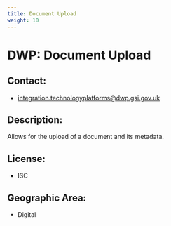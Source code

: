 ```yaml
---
title: Document Upload
weight: 10
---
```


# DWP: Document Upload

## Contact:
 - [integration.technologyplatforms@dwp.gsi.gov.uk](mailto:integration.technologyplatforms@dwp.gsi.gov.uk)

## Description:
Allows for the upload of a document and its metadata.

## License:
 - ISC

## Geographic Area:
 - Digital

